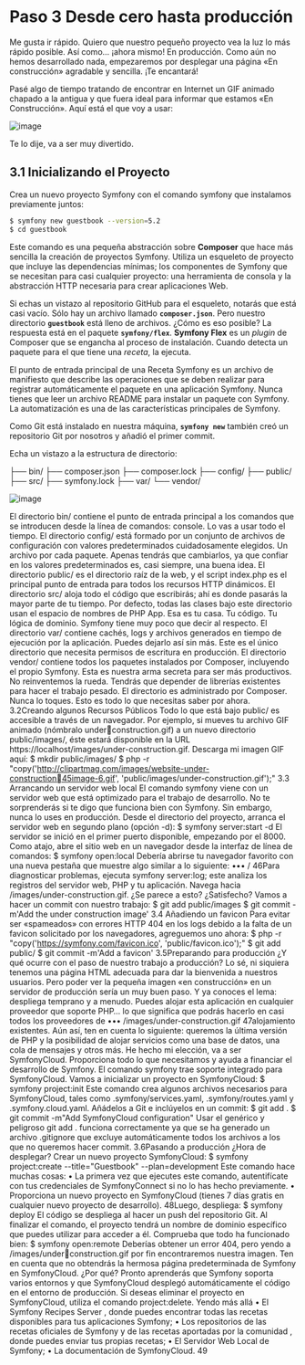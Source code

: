 # Paso 3 Desde cero hasta producción

Me gusta ir rápido. Quiero que nuestro pequeño proyecto vea la luz lo más rápido posible. Así como… ¡ahora mismo! En producción. Como aún
no hemos desarrollado nada, empezaremos por desplegar una página «En construcción» agradable y sencilla. ¡Te encantará!

Pasé algo de tiempo tratando de encontrar en Internet un GIF animado chapado a la antigua y que fuera ideal para informar que estamos «En
Construcción». Aquí está el que voy a usar:

![image](https://user-images.githubusercontent.com/23094588/124913093-ffb20780-dfee-11eb-8868-8d73732cd406.png)

Te lo dije, va a ser muy divertido.

## 3.1 Inicializando el Proyecto

Crea un nuevo proyecto Symfony con el comando symfony que instalamos previamente juntos:

```sh
$ symfony new guestbook --version=5.2
$ cd guestbook
```

Este comando es una pequeña abstracción sobre **Composer** que hace más sencilla la creación de proyectos Symfony. Utiliza un esqueleto de proyecto
que incluye las dependencias mínimas; los componentes de Symfony que se necesitan para casi cualquier proyecto: una herramienta de consola y la
abstracción HTTP necesaria para crear aplicaciones Web.

Si echas un vistazo al repositorio GitHub para el esqueleto, notarás que está casi vacío. Sólo hay un archivo llamado **`composer.json`**. Pero nuestro
directorio **`guestbook`** está lleno de archivos. ¿Cómo es eso posible? La respuesta está en el paquete **`symfony/flex`**. **Symfony Flex** es un *plugin* de
Composer que se engancha al proceso de instalación. Cuando detecta un paquete para el que tiene una *receta*, la ejecuta.

El punto de entrada principal de una Receta Symfony es un archivo de manifiesto que describe las operaciones que se deben realizar para
registrar automáticamente el paquete en una aplicación Symfony. Nunca tienes que leer un archivo README para instalar un paquete con
Symfony. La automatización es una de las características principales de Symfony.

Como Git está instalado en nuestra máquina, **`symfony new`** también creó un repositorio Git por nosotros y añadió el primer commit.

Echa un vistazo a la estructura de directorio:

├── bin/
├── composer.json
├── composer.lock
├── config/
├── public/
├── src/
├── symfony.lock
├── var/
└── vendor/

![image](https://user-images.githubusercontent.com/23094588/124913960-0db45800-dff0-11eb-886e-2ff9ad6580f7.png)



El directorio bin/ contiene el punto de entrada principal a los comandos
que se introducen desde la línea de comandos: console. Lo vas a usar todo
el tiempo.
El directorio config/ está formado por un conjunto de archivos de
configuración con valores predeterminados cuidadosamente elegidos. Un
archivo por cada paquete. Apenas tendrás que cambiarlos, ya que confiar
en los valores predeterminados es, casi siempre, una buena idea.
El directorio public/ es el directorio raíz de la web, y el script index.php es
el principal punto de entrada para todos los recursos HTTP dinámicos.
El directorio src/ aloja todo el código que escribirás; ahí es donde pasarás
la mayor parte de tu tiempo. Por defecto, todas las clases bajo este
directorio usan el espacio de nombres de PHP App. Esa es tu casa. Tu
código. Tu lógica de dominio. Symfony tiene muy poco que decir al
respecto.
El directorio var/ contiene cachés, logs y archivos generados en tiempo
de ejecución por la aplicación. Puedes dejarlo así sin más. Este es el único
directorio que necesita permisos de escritura en producción.
El directorio vendor/ contiene todos los paquetes instalados por
Composer, incluyendo el propio Symfony. Esta es nuestra arma secreta
para ser más productivos. No reinventemos la rueda. Tendrás que
depender de librerías existentes para hacer el trabajo pesado. El directorio
es administrado por Composer. Nunca lo toques.
Esto es todo lo que necesitas saber por ahora.
3.2Creando algunos Recursos Públicos
Todo lo que está bajo public/ es accesible a través de un navegador.
Por ejemplo, si mueves tu archivo GIF animado (nómbralo underconstruction.gif) a un nuevo directorio public/images/, éste estará
disponible en la URL https://localhost/images/under-construction.gif.
Descarga mi imagen GIF aquí:
$ mkdir public/images/
$ php -r "copy('http://clipartmag.com/images/website-under-construction45image-6.gif', 'public/images/under-construction.gif');"
3.3 Arrancando un servidor web local
El comando symfony viene con un servidor web que está optimizado para
el trabajo de desarrollo. No te sorprenderás si te digo que funciona bien
con Symfony. Sin embargo, nunca lo uses en producción.
Desde el directorio del proyecto, arranca el servidor web en segundo
plano (opción -d):
$ symfony server:start -d
El servidor se inició en el primer puerto disponible, empezando por el
8000. Como atajo, abre el sitio web en un navegador desde la interfaz de
línea de comandos:
$ symfony open:local
Debería abrirse tu navegador favorito con una nueva pestaña que muestre
algo similar a lo siguiente:
••• /
46Para diagnosticar problemas, ejecuta symfony server:log; este analiza
los registros del servidor web, PHP y tu aplicación.
Navega hacia /images/under-construction.gif. ¿Se parece a esto?
¿Satisfecho? Vamos a hacer un commit con nuestro trabajo:
$ git add public/images
$ git commit -m'Add the under construction image'
3.4 Añadiendo un favicon
Para evitar ser «spameados» con errores HTTP 404 en los logs debido a la
falta de un favicon solicitado por los navegadores, agreguemos uno ahora:
$ php -r "copy('https://symfony.com/favicon.ico', 'public/favicon.ico');"
$ git add public/
$ git commit -m'Add a favicon'
3.5Preparando para producción
¿Y qué ocurre con el paso de nuestro trabajo a producción? Lo sé, ni
siquiera tenemos una página HTML adecuada para dar la bienvenida a
nuestros usuarios. Pero poder ver la pequeña imagen «en construcción»
en un servidor de producción sería un muy buen paso. Y ya conoces el
lema: despliega temprano y a menudo.
Puedes alojar esta aplicación en cualquier proveedor que soporte PHP…
lo que significa que podrás hacerlo en casi todos los proveedores de
••• /images/under-construction.gif
47alojamiento existentes. Aún así, ten en cuenta lo siguiente: queremos la
última versión de PHP y la posibilidad de alojar servicios como una base
de datos, una cola de mensajes y otros más.
He hecho mi elección, va a ser SymfonyCloud. Proporciona todo lo que
necesitamos y ayuda a financiar el desarrollo de Symfony.
El comando symfony trae soporte integrado para SymfonyCloud. Vamos a
inicializar un proyecto en SymfonyCloud:
$ symfony project:init
Este comando crea algunos archivos necesarios para SymfonyCloud, tales
como .symfony/services.yaml, .symfony/routes.yaml y
.symfony.cloud.yaml.
Añádelos a Git e inclúyelos en un commit:
$ git add .
$ git commit -m"Add SymfonyCloud configuration"
Usar el genérico y peligroso git add . funciona correctamente ya que
se ha generado un archivo .gitignore que excluye automáticamente
todos los archivos a los que no queremos hacer commit.
3.6Pasando a producción
¿Hora de desplegar?
Crear un nuevo proyecto SymfonyCloud:
$ symfony project:create --title="Guestbook" --plan=development
Este comando hace muchas cosas:
• La primera vez que ejecutes este comando, autentifícate con tus
credenciales de SymfonyConnect si no lo has hecho previamente.
• Proporciona un nuevo proyecto en SymfonyCloud (tienes 7 días gratis
en cualquier nuevo proyecto de desarrollo).
48Luego, despliega:
$ symfony deploy
El código se despliega al hacer un push del repositorio Git. Al finalizar
el comando, el proyecto tendrá un nombre de dominio específico que
puedes utilizar para acceder a él.
Comprueba que todo ha funcionado bien:
$ symfony open:remote
Deberías obtener un error 404, pero yendo a /images/underconstruction.gif por fin encontraremos nuestra imagen.
Ten en cuenta que no obtendrás la hermosa página predeterminada de
Symfony en SymfonyCloud. ¿Por qué? Pronto aprenderás que Symfony
soporta varios entornos y que SymfonyCloud desplegó automáticamente
el código en el entorno de producción.
Si deseas eliminar el proyecto en SymfonyCloud, utiliza el comando
project:delete.
Yendo más allá
• El Symfony Recipes Server , donde puedes encontrar todas las
recetas disponibles para tus aplicaciones Symfony;
• Los repositorios de las recetas oficiales de Symfony y de las recetas
aportadas por la comunidad , donde puedes enviar tus propias
recetas;
• El Servidor Web Local de Symfony;
• La documentación de SymfonyCloud.
49
